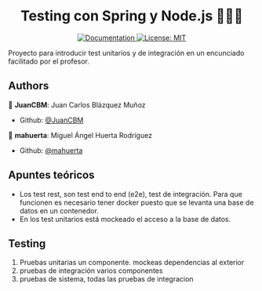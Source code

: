 <h1 align="center">Testing con
Spring y Node.js 👨🏻‍💻 </h1>

<p align="center">
  <a href="/docs" target="_blank">
    <img alt="Documentation" src="https://img.shields.io/badge/documentation-yes-brightgreen.svg" />
  </a>
  <a href="#" target="_blank">
    <img alt="License: MIT" src="https://img.shields.io/badge/License-MIT-yellow.svg" />
  </a>
</p>

Proyecto para introducir test unitarios y de integración en un encunciado facilitado por el profesor.

## Authors
👤 **JuanCBM**: Juan Carlos Blázquez Muñoz
* Github: [@JuanCBM](https://github.com/JuanCBM)

👤 **mahuerta**: Miguel Ángel Huerta Rodríguez
* Github: [@mahuerta](https://github.com/mahuerta)


## Apuntes teóricos
- Los test rest, son test end to end (e2e), test de integración. Para que funcionen es necesario tener docker puesto que se levanta una base de datos en un contenedor.
- En los test unitarios está mockeado el acceso a la base de datos.

## Testing
1. Pruebas unitarias un componente. mockeas dependencias al exterior
2. pruebas de integración varios componentes
3. pruebas de sistema, todas las pruebas de integracion